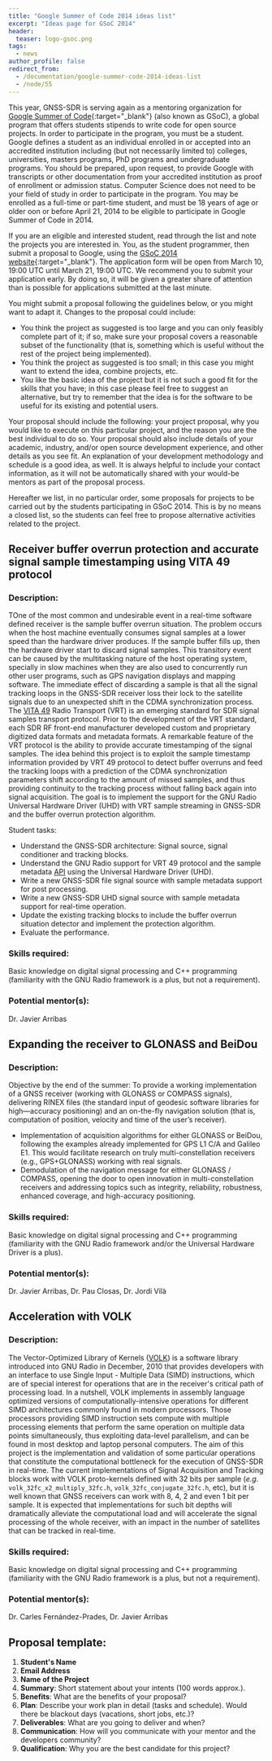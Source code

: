 ```yaml
---
title: "Google Summer of Code 2014 ideas list"
excerpt: "Ideas page for GSoC 2014"
header:
  teaser: logo-gsoc.png
tags:
  - news
author_profile: false
redirect_from:
  - /documentation/g​oogle-summer-code-2014-ideas-list
  - /node/55
---
```


This year, GNSS-SDR is serving again as a mentoring organization for [Google Summer of Code](https://www.google-melange.com/archive/gsoc/2014){:target="_blank"} (also known as GSoC), a global program that offers students stipends to write code for open source projects. In order to participate in the program, you must be a student. Google defines a student as an individual enrolled in or accepted into an accredited institution including (but not necessarily limited to) colleges, universities, masters programs, PhD programs and undergraduate programs. You should be prepared, upon request, to provide Google with transcripts or other documentation from your accredited institution as proof of enrollment or admission status. Computer Science does not need to be your field of study in order to participate in the program. You may be enrolled as a full-time or part-time student, and must be 18 years of age or older oon or before April 21, 2014 to be eligible to participate in Google Summer of Code in 2014.

If you are an eligible and interested student, read through the list and note the projects you are interested in. You, as the student programmer, then submit a proposal to Google, using the [GSoC 2014 website](https://www.google-melange.com/archive/gsoc/2014){:target="_blank"}. The application form will be open from March 10, 19:00 UTC until March 21, 19:00 UTC. We recommend you to submit your application early. By doing so, it will be given a greater share of attention than is possible for applications submitted at the last minute.

You might submit a proposal following the guidelines below, or you might want to adapt it. Changes to the proposal could include:

  * You think the project as suggested is too large and you can only feasibly complete part of it; if so, make sure your proposal covers a reasonable subset of the functionality (that is, something which is useful without the rest of the project being implemented).
  * You think the project as suggested is too small; in this case you might want to extend the idea, combine projects, etc.
  * You like the basic idea of the project but it is not such a good fit for the skills that you have; in this case please feel free to suggest an alternative, but try to remember that the idea is for the software to be useful for its existing and potential users.

Your proposal should include the following: your project proposal, why you would like to execute on this particular project, and the reason you are the best individual to do so. Your proposal should also include details of your academic, industry, and/or open source development experience, and other details as you see fit. An explanation of your development methodology and schedule is a good idea, as well. It is always helpful to include your contact information, as it will not be automatically shared with your would-be mentors as part of the proposal process.

Hereafter we list, in no particular order, some proposals for projects to be carried out by the students participating in GSoC 2014. This is by no means a closed list, so the students can feel free to propose alternative activities related to the project.



## Receiver buffer overrun protection and accurate signal sample timestamping using VITA 49 protocol

### Description:

TOne of the most common and undesirable event in a real-time software defined receiver is the sample buffer overrun situation. The problem occurs when the host machine eventually consumes signal samples at a lower speed than the hardware driver produces. If the sample buffer fills up, then the hardware driver start to discard signal samples. This transitory event can be caused by the multitasking nature of the host operating system, specially in slow machines when they are also used to concurrently run other user programs, such as GPS navigation displays and mapping software. The immediate effect of discarding a sample is that all the signal tracking loops in the GNSS-SDR receiver loss their lock to the satellite signals due to an unexpected shift in the CDMA synchronization process. The [VITA 49](http://www.vita.com/) Radio Transport (VRT) is an emerging standard for SDR signal samples transport protocol. Prior to the development of the VRT standard, each SDR RF front-end manufacturer developed custom and proprietary digitized data formats and metadata formats. A remarkable feature of the VRT protocol is the ability to provide accurate timestamping of the signal samples. The idea behind this project is to exploit the sample timestamp information provided by VRT 49 protocol to detect buffer overruns and feed the tracking loops with a prediction of the CDMA synchronization parameters shift according to the amount of missed samples, and thus providing continuity to the tracking process without falling back again into signal acquisition. The goal is to implement the support for the GNU Radio Universal Hardware Driver (UHD) with VRT sample streaming in GNSS-SDR and the buffer overrun protection algorithm.

Student tasks:

  * Understand the GNSS-SDR architecture: Signal source, signal conditioner and tracking blocks.
  * Understand the GNU Radio support for VRT 49 protocol and the sample metadata [API](http://gnuradio.org/doc/doxygen/page_metadata.html) using the Universal Hardware Driver (UHD).
  * Write a new GNSS-SDR file signal source with sample metadata support for post processing.
  * Write a new GNSS-SDR UHD signal source with sample metadata support for real-time operation.
  * Update the existing tracking blocks to include the buffer overrun situation detector and implement the protection algorithm.
  * Evaluate the performance.

### Skills required:

Basic knowledge on digital signal processing and C++ programming (familiarity with the GNU Radio framework is a plus, but not a requirement).

### Potential mentor(s):

Dr. Javier Arribas


## Expanding the receiver to GLONASS and BeiDou

### Description:

Objective by the end of the summer: To provide a working implementation of a GNSS receiver (working with GLONASS or COMPASS signals), delivering RINEX files (the standard input of geodesic software libraries for high—accuracy positioning) and an on-the-fly navigation solution (that is, computation of position, velocity and time of the user’s receiver).

  * Implementation of acquisition algorithms for either GLONASS or BeiDou, following the examples already implemented for GPS L1 C/A and Galileo E1. This would facilitate research on truly multi-constellation receivers (e.g., GPS+GLONASS) working with real signals.
  * Demodulation of the navigation message for either GLONASS / COMPASS, opening the door to open innovation in multi-constellation receivers and addressing topics such as integrity, reliability, robustness, enhanced coverage, and high-accuracy positioning.

### Skills required:

Basic knowledge on digital signal processing and C++ programming (familiarity with the GNU Radio framework and/or the Universal Hardware Driver is a plus).

### Potential mentor(s):

Dr. Javier Arribas, Dr. Pau Closas, Dr. Jordi Vil&agrave;



## Acceleration with VOLK

### Description:

The Vector-Optimized Library of Kernels ([VOLK](http://gnuradio.org/redmine/projects/gnuradio/wiki/Volk)) is a software library introduced into GNU Radio in December, 2010 that provides developers with an interface to use Single Input - Multiple Data (SIMD) instructions, which are of special interest for operations that are in the receiver's critical path of processing load. In a nutshell, VOLK implements in assembly language optimized versions of computationally-intensive operations for different SIMD architectures commonly found in modern processors. Those processors providing SIMD instruction sets compute with multiple processing elements that perform the same operation on multiple data points simultaneously, thus exploiting data-level parallelism, and can be found in most desktop and laptop personal computers. The aim of this project is the implementation and validation of some particular operations that constitute the computational bottleneck for the execution of GNSS-SDR in real-time. The current implementations of Signal Acquisition and Tracking blocks work with VOLK proto-kernels defined with 32 bits per sample (_e.g._ `volk_32fc_x2_multiply_32fc.h`, `volk_32fc_conjugate_32fc.h`, etc), but it is well known that GNSS receivers can work with 8, 4, 2 and even 1 bit per sample. It is expected that implementations for such bit depths will dramatically alleviate the computational load and will accelerate the signal processing of the whole receiver, with an impact in the number of satellites that can be tracked in real-time.

### Skills required:

Basic knowledge on digital signal processing and C++ programming (familiarity with the GNU Radio framework is a plus, but not a requirement).

### Potential mentor(s):

Dr. Carles Fern&aacute;ndez-Prades, Dr. Javier Arribas


## Proposal template:

  1. **Student's Name**
  2. **Email Address**
  3. **Name of the Project**
  4. **Summary**: Short statement about your intents (100 words approx.).
  5. **Benefits**: What are the benefits of your proposal?
  6. **Plan**: Describe your work plan in detail (tasks and schedule). Would there be blackout days (vacations, short jobs, etc.)?
  7. **Deliverables**: What are you going to deliver and when?
  8. **Communication**: How will you communicate with your mentor and the developers community?
  9. **Qualification**: Why you are the best candidate for this project?
